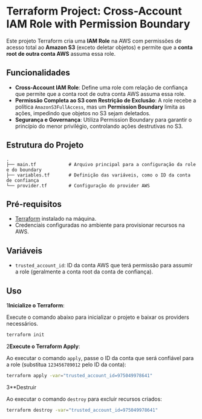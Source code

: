 # Terraform Project: Cross-Account IAM Role with Permission Boundary

Este projeto Terraform cria uma **IAM Role** na AWS com permissões de acesso total ao **Amazon S3** (exceto deletar objetos) e permite que a **conta root de outra conta AWS** assuma essa role.

## Funcionalidades

- **Cross-Account IAM Role**: Define uma role com relação de confiança que permite que a conta root de outra conta AWS assuma essa role.
- **Permissão Completa ao S3 com Restrição de Exclusão**: A role recebe a política `AmazonS3FullAccess`, mas um **Permission Boundary** limita as ações, impedindo que objetos no S3 sejam deletados.
- **Segurança e Governança**: Utiliza Permission Boundary para garantir o princípio do menor privilégio, controlando ações destrutivas no S3.

## Estrutura do Projeto

```plaintext
.
├── main.tf            # Arquivo principal para a configuração da role e do boundary
├── variables.tf       # Definição das variáveis, como o ID da conta de confiança
└── provider.tf        # Configuração do provider AWS
```

## Pré-requisitos

- [Terraform](https://www.terraform.io/downloads.html) instalado na máquina.
- Credenciais configuradas no ambiente para provisionar recursos na AWS.

## Variáveis

- `trusted_account_id`: ID da conta AWS que terá permissão para assumir a role (geralmente a conta root da conta de confiança).

## Uso

1**Inicialize o Terraform**:

   Execute o comando abaixo para inicializar o projeto e baixar os providers necessários.

   ```bash
   terraform init
   ```

2**Execute o Terraform Apply**:

   Ao executar o comando `apply`, passe o ID da conta que será confiável para a role (substitua `123456789012` pelo ID da conta):

   ```bash
   terraform apply -var="trusted_account_id=975049978641"
   ```

3**Destruir

Ao executar o comando `destroy` para excluir recursos criados:

   ```bash
   terraform destroy -var="trusted_account_id=975049978641"
   ```

